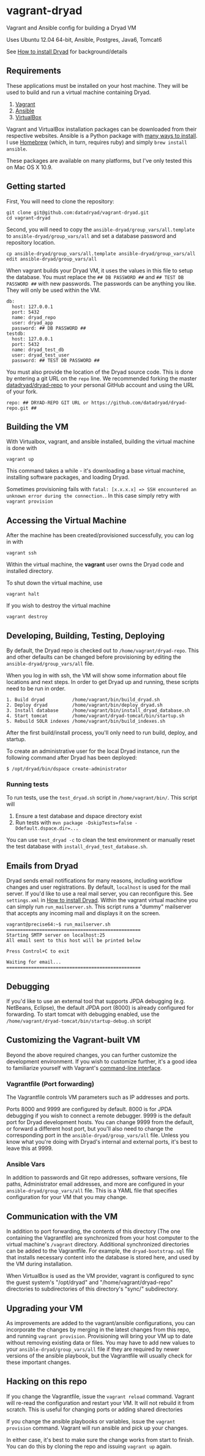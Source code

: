 vagrant-dryad
=============

Vagrant and Ansible config for building a Dryad VM

Uses Ubuntu 12.04 64-bit, Ansible, Postgres, Java6, Tomcat6

See [How to install Dryad](http://wiki.datadryad.org/How_To_Install_Dryad#Building_a_Virtual_Machine_with_Vagrant) for background/details

## Requirements

These applications must be installed on your host machine.  They will be used to build and run a virtual machine containing Dryad.

1. [Vagrant](http://vagrantup.com)
2. [Ansible](http://ansible.com)
3. [VirtualBox](http://virtualbox.org)

Vagrant and VirtualBox installation packages can be downloaded from their respective websites.  Ansible is a Python package with [many ways to install](http://docs.ansible.com/intro_installation.html).  I use [Homebrew](http://brew.sh) (which, in turn, requires ruby) and simply `brew install ansible`.

These packages are available on many platforms, but I've only tested this on Mac OS X 10.9.

## Getting started

First, You will need to clone the repository:

    git clone git@github.com:datadryad/vagrant-dryad.git
    cd vagrant-dryad

Second, you will need to copy the `ansible-dryad/group_vars/all.template` to `ansible-dryad/group_vars/all` and set a database password and repository location.

    cp ansible-dryad/group_vars/all.template ansible-dryad/group_vars/all
    edit ansible-dryad/group_vars/all

When vagrant builds your Dryad VM, it uses the values in this file to setup the database.  You must replace the `## DB PASSWORD ##` and `## TEST DB PASSWORD ##` with new passwords. The passwords can be anything you like. They will only be used within the VM.

    db:
      host: 127.0.0.1
      port: 5432
      name: dryad_repo
      user: dryad_app
      password: ## DB PASSWORD ##
    testdb:
      host: 127.0.0.1
      port: 5432
      name: dryad_test_db
      user: dryad_test_user
      password: ## TEST DB PASSWORD ##

You must also provide the location of the Dryad source code. This is done by entering a git URL on the `repo` line. We recommended forking the master [datadryad/dryad-repo](https://github.com/datadryad/dryad-repo) to your personal GitHub account and using the URL of your fork.

    repo: ## DRYAD-REPO GIT URL or https://github.com/datadryad/dryad-repo.git ##

## Building the VM

With Virtualbox, vagrant, and ansible installed, building the virtual machine is done with

    vagrant up

This command takes a while - it's downloading a base virtual machine, installing software packages, and loading Dryad.

Sometimes provisioning fails with `fatal: [x.x.x.x] => SSH encountered an unknown error during the connection.`.  In this case simply retry with `vagrant provision`

## Accessing the Virtual Machine

After the machine has been created/provisioned successfully, you can log in with

    vagrant ssh
    
Within the virtual machine, the __vagrant__ user owns the Dryad code and installed directory.

To shut down the virtual machine, use

    vagrant halt

If you wish to destroy the virtual machine

    vagrant destroy


## Developing, Building, Testing, Deploying

By default, the Dryad repo is checked out to `/home/vagrant/dryad-repo`. This and other defaults can be changed before provisioning by editing the `ansible-dryad/group_vars/all` file.

When you log in with ssh, the VM will show some information about file locations and next steps.  In order to get Dryad up and running, these scripts need to be run in order.

```
1. Build dryad          /home/vagrant/bin/build_dryad.sh
2. Deploy dryad         /home/vagrant/bin/deploy_dryad.sh
3. Install database     /home/vagrant/bin/install_dryad_database.sh
4. Start tomcat         /home/vagrant/dryad-tomcat/bin/startup.sh
5. Rebuild SOLR indexes /home/vagrant/bin/build_indexes.sh
```

After the first build/install process, you'll only need to run build, deploy, and startup.

To create an administrative user for the local Dryad instance, run the following command after
Dryad has been deployed:

```
$ /opt/dryad/bin/dspace create-administrator
```

### Running tests

To run tests, use the `test_dryad.sh` script in `/home/vagrant/bin/`.  This script will 
1. Ensure a test database and dspace directory exist
2. Run tests with `mvn package -DskipTests=false -Ddefault.dspace.dir=...`

You can use `test_dryad -c` to clean the test environment or manually reset the test database with `install_dryad_test_database.sh`.

## Emails from Dryad

Dryad sends email notifications for many reasons, including workflow changes and user registrations. By default, `localhost` is used for the mail server. If you'd like to use a real mail server, you can reconfigure this. See `settings.xml` in [How to install Dryad](http://wiki.datadryad.org/How_To_Install_Dryad). Within the vagrant virtual machine you can simply run `run_mailserver.sh`. This script runs a "dummy" mailserver that accepts any incoming mail and displays it on the screen.

    vagrant@precise64:~$ run_mailserver.sh
    =================================================
    Starting SMTP server on localhost:25
    All email sent to this host will be printed below

    Press Control+C to exit

    Waiting for email...
    =================================================

## Debugging

If you'd like to use an external tool that supports JPDA debugging (e.g. NetBeans, Eclipse), the default JPDA port (8000) is already configured for forwarding. To start tomcat with debugging enabled, use the `/home/vagrant/dryad-tomcat/bin/startup-debug.sh` script

## Customizing the Vagrant-built VM

Beyond the above required changes, you can further customize the development environment. If you wish to customize further, it's a good idea to familiarize yourself with Vagrant's [command-line interface](http://docs.vagrantup.com/v2/cli/).

### Vagrantfile (Port forwarding)

The Vagrantfile controls VM parameters such as IP addresses and ports.

Ports 8000 and 9999 are configured by default.  8000 is for JPDA debugging if you wish to connect a remote debugger.  9999 is the default port for Dryad development hosts. You can change 9999 from the default, or forward a different host port, but you'll also need to change the corresponding port in the `ansible-dryad/group_vars/all` file. Unless you know what you're doing with Dryad's internal and external ports, it's best to leave this at 9999.

### Ansible Vars

In addition to passwords and Git repo addresses, software versions, file paths, Administrator email addresses, and more are configured in your `ansible-dryad/group_vars/all` file.  This is a YAML file that specifies configuration for your VM that you may change.

## Communication with the VM

In addition to port forwarding, the contents of this directory (The one containing the Vagrantfile) are synchronized from your host computer to the virtual machine's `/vagrant` directory. Additional synchronized directories can be added to the Vagrantfile. For example, the `dryad-bootstrap.sql` file that installs necessary content into the database is stored here, and used by the VM during installation.

When VirtualBox is used as the VM provider, vagrant is configured to sync the guest system's "/opt/dryad" and "/home/vagrant/dryad-repo" directories to subdirectories of this directory's "sync/" subdirectory.

## Upgrading your VM

As improvements are added to the vagrant/ansible configurations, you can incorporate the changes by merging in the latest changes from this repo, and running `vagrant provision`. Provisioning will bring your VM up to date without removing existing data or files. You may have to add new values to your `ansible-dryad/group_vars/all` file if they are required by newer versions of the ansible playbook, but the Vagrantfile will usually check for these important changes.

## Hacking on this repo

If you change the Vagrantfile, issue the `vagrant reload` command. Vagrant will re-read the configuration and restart your VM. It will not rebuild it from scratch. This is useful for changing ports or adding shared directories

If you change the ansible playbooks or variables, issue the `vagrant provision` command. Vagrant will run ansible and pick up your changes.

In either case, it's best to make sure the change works from start to finish. You can do this by cloning the repo and issuing `vagrant up` again. 

